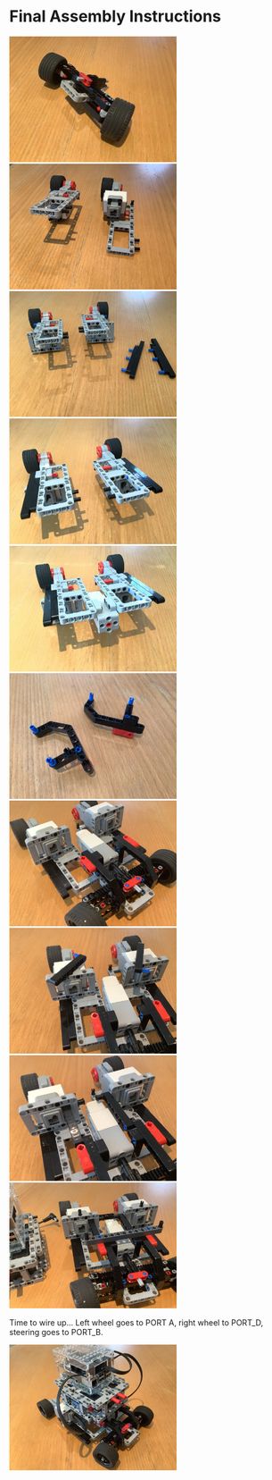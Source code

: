 # Final Assembly Instructions

<img src="../images/final_assembly/step_1.jpg" width=300>
<img src="../images/final_assembly/step_2.jpg" width=300>
<img src="../images/final_assembly/step_3.jpg" width=300>
<img src="../images/final_assembly/step_4.jpg" width=300>
<img src="../images/final_assembly/step_5.jpg" width=300>
<img src="../images/final_assembly/step_6.jpg" width=300>
<img src="../images/final_assembly/step_7.jpg" width=300>
<img src="../images/final_assembly/step_8.jpg" width=300>
<img src="../images/final_assembly/step_9.jpg" width=300>
<img src="../images/final_assembly/step_10.jpg" width=300>


Time to wire up...
Left wheel goes to PORT A, right wheel to PORT_D, steering goes to PORT_B.

<img src="../images/final_assembly/step_11.jpg" width=300>
